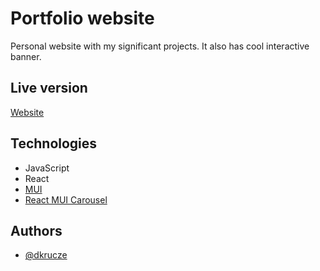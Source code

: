 
# Portfolio website

Personal website with my significant projects. It also has cool interactive banner.


## Live version

[Website](dkrucze.com) 


## Technologies

- JavaScript
- React
- [MUI](https://mui.com/)
- [React MUI Carousel](https://learus.github.io/react-material-ui-carousel/)


## Authors

- [@dkrucze](https://github.com/TheKiromen)
